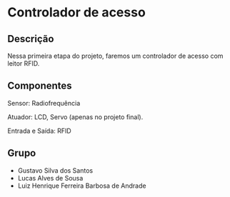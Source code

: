 Controlador de acesso
==================

Descrição
---------

Nessa primeira etapa do projeto, faremos um controlador de acesso com leitor RFID.

Componentes
-----------

Sensor: Radiofrequência

Atuador: LCD, Servo (apenas no projeto final).

Entrada e Saída: RFID

Grupo
-----
- Gustavo Silva dos Santos
- Lucas Alves de Sousa
- Luiz Henrique Ferreira Barbosa de Andrade
